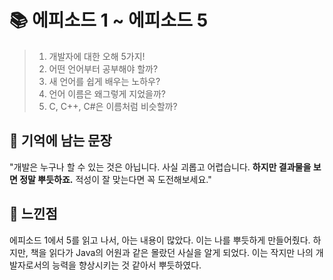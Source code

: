 # 📚 에피소드 1 ~ 에피소드 5

> 1. 개발자에 대한 오해 5가지!
> 2. 어떤 언어부터 공부해야 할까?
> 3. 새 언어를 쉽게 배우는 노하우?
> 4. 언어 이름은 왜그렇게 지었을까?
> 5. C, C++, C#은 이름처럼 비슷할까?

## 💭 기억에 남는 문장

"개발은 누구나 할 수 있는 것은 아닙니다. 사실 괴롭고 어렵습니다. <B>하지만 결과물을 보면 정말 뿌듯하죠.</B> 적성이 잘 맞는다면 꼭 도전해보세요."

## 🧐 느낀점

에피소드 1에서 5를 읽고 나서, 아는 내용이 많았다. 이는 나를 뿌듯하게 만들어줬다. 하지만, 책을 읽다가 Java의 어원과 같은 몰랐던 사실을 알게 되었다. 이는 작지만 나의 개발자로서의 능력을 향상시키는 것 같아서 뿌듯하였다.

